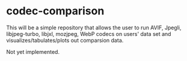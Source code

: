 # codec-comparison

This will be a simple repository that allows the user to run AVIF, Jpegli, libjpeg-turbo, libjxl, mozjpeg, WebP codecs on users' data set and visualizes/tabulates/plots out comparsion data.

Not yet implemented.

